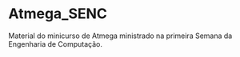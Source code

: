 # Atmega_SENC
Material do minicurso de Atmega ministrado na primeira Semana da Engenharia de Computação.
